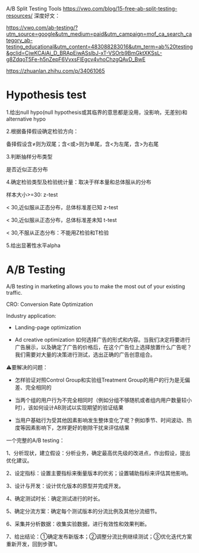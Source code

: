 A/B Split Testing Tools https://vwo.com/blog/15-free-ab-split-testing-resources/ 
深度好文：

https://vwo.com/ab-testing/?utm_source=google&utm_medium=paid&utm_campaign=mof_ca_search_category_ab-testing_educational&utm_content=483088283016&utm_term=ab%20testing&gclid=CjwKCAiAi_D_BRApEiwASslbJ-xT-VSOrb9BmGktXKSsL-g8ZdqoT5Fe-h5nZepF6VvxsFlEgcv4vhoChzgQAvD_BwE

https://zhuanlan.zhihu.com/p/34061065

# Hypothesis test

1.给出null hypo(null hypothesis或其临界的意思都是没用，没影响，无差别)和alternative hypo

2.根据备择假设确定检验方向：

  备择假设含≠则为双尾；含<或>则为单尾，含<为左尾，含>为右尾

3.判断抽样分布类型

  是否近似正态分布
 
4.确定检验类型及检验统计量：取决于样本量和总体服从的分布

  样本大小>=30: z-test
  
  < 30,近似服从正态分布，总体标准差已知 z-test
  
  < 30,近似服从正态分布，总体标准差未知 t-test

  < 30,不服从正态分布：不能用Z检验和T检验
  
5.给出显著性水平alpha

# A/B Testing

A/B testing in marketing allows you to make the most out of your existing traffic.

CRO: Conversion Rate Optimization

Industry application:

- Landing-page optimization

- Ad creative optimization 如何选择广告的形式和内容。当我们决定将要进行广告展示，以及确定了广告的价格后，在这个广告位上选择放置什么广告呢？我们需要对大量的决策进行测试，选出正确的广告创意组合。

⚠️要解决的问题：

- 怎样验证对照Control Group和实验组Treatment Group的用户的行为是无偏差、完全相同的

- 当两个组的用户行为不完全相同时（例如分组不够随机或者组内用户数量较小时），该如何设计AB测试以实现期望的验证结果

- 当用户基础行为受其他因素影响发生整体变化了呢？例如季节、时间波动、热度等因素影响下，怎样更好的剔除干扰来评估结果



一个完整的A/B testing：

1、分析现状，建立假设：分析业务，确定最高优先级的改进点，作出假设，提出优化建议。

2、设定指标：设置主要指标来衡量版本的优劣；设置辅助指标来评估其他影响。

3、设计与开发：设计优化版本的原型并完成开发。

4、确定测试时长：确定测试进行的时长。

5、确定分流方案：确定每个测试版本的分流比例及其他分流细节。

6、采集并分析数据：收集实验数据，进行有效性和效果判断。

7、给出结论：①确定发布新版本；②调整分流比例继续测试；③优化迭代方案重新开发，回到步骤1。
